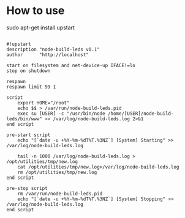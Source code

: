 # How to use
sudo apt-get install upstart

<pre><code>
#!upstart
description "node-build-leds v0.1"
author      "http://localhost"

start on filesystem and net-device-up IFACE!=lo
stop on shutdown

respawn
respawn limit 99 1

script
    export HOME="/root"
    echo $$ > /var/run/node-build-leds.pid
    exec su [USER] -c "/usr/bin/node /home/[USER]/node-build-leds/bin/www" >> /var/log/node-build-leds.log 2>&1
end script

pre-start script
    echo "[`date -u +%Y-%m-%dT%T.%3NZ`] [System] Starting" >> /var/log/node-build-leds.log

    tail -n 1000 /var/log/node-build-leds.log > /opt/utilities/tmp/new.log
    cat /opt/utilities/tmp/new.log>/var/log/node-build-leds.log
    rm /opt/utilities/tmp/new.log
end script

pre-stop script
    rm /var/run/node-build-leds.pid
    echo "[`date -u +%Y-%m-%dT%T.%3NZ`] [System] Stopping" >> /var/log/node-build-leds.log
end script


</code></pre>
